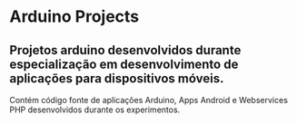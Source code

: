 # Arduino Projects

## Projetos arduino desenvolvidos durante especialização em desenvolvimento de aplicações para  dispositivos móveis. 

Contém código fonte de aplicações Arduino, Apps Android e Webservices PHP desenvolvidos durante os experimentos. 
